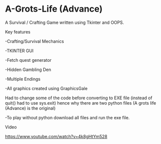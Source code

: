 # A-Grots-Life (Advance) 

A Survival / Crafting Game written using Tkinter and OOPS. 

Key features

-Crafting/Survival Mechanics 

-TKINTER GUI 

-Fetch quest generator 

-Hidden Gambling Den 

-Multiple Endings 


-All graphics created using GraphicsGale

Had to change some of the code before converting to EXE file  (instead of quit() had to use sys.exit) hence why there are two python files
(A grots life (Advance) is the original) 


-To play without python download all files and run the exe file.

Video

https://www.youtube.com/watch?v=4k8gHtYm528


